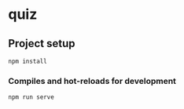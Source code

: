 # quiz

## Project setup
```
npm install
```

### Compiles and hot-reloads for development
```
npm run serve
```
